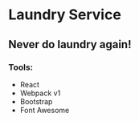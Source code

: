 # Laundry Service

## Never do laundry again!

### Tools:
  - React
  - Webpack v1
  - Bootstrap
  - Font Awesome
